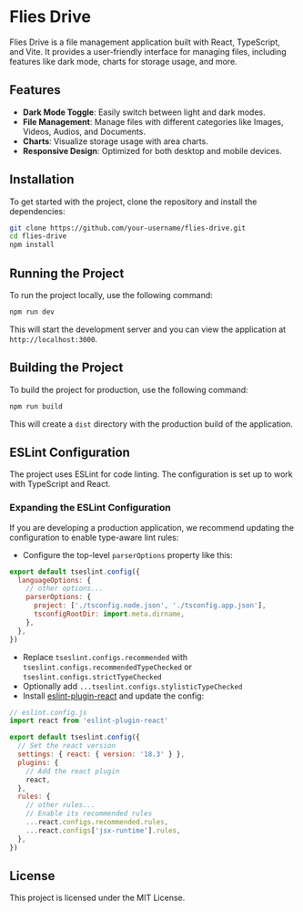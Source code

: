 # Flies Drive

Flies Drive is a file management application built with React, TypeScript, and Vite. It provides a user-friendly interface for managing files, including features like dark mode, charts for storage usage, and more.

## Features

- **Dark Mode Toggle**: Easily switch between light and dark modes.
- **File Management**: Manage files with different categories like Images, Videos, Audios, and Documents.
- **Charts**: Visualize storage usage with area charts.
- **Responsive Design**: Optimized for both desktop and mobile devices.

## Installation

To get started with the project, clone the repository and install the dependencies:

```bash
git clone https://github.com/your-username/flies-drive.git
cd flies-drive
npm install
```

## Running the Project

To run the project locally, use the following command:

```bash
npm run dev
```

This will start the development server and you can view the application at `http://localhost:3000`.

## Building the Project

To build the project for production, use the following command:

```bash
npm run build
```

This will create a `dist` directory with the production build of the application.

## ESLint Configuration

The project uses ESLint for code linting. The configuration is set up to work with TypeScript and React.

### Expanding the ESLint Configuration

If you are developing a production application, we recommend updating the configuration to enable type-aware lint rules:

- Configure the top-level `parserOptions` property like this:

```js
export default tseslint.config({
  languageOptions: {
    // other options...
    parserOptions: {
      project: ['./tsconfig.node.json', './tsconfig.app.json'],
      tsconfigRootDir: import.meta.dirname,
    },
  },
})
```

- Replace `tseslint.configs.recommended` with `tseslint.configs.recommendedTypeChecked` or `tseslint.configs.strictTypeChecked`
- Optionally add `...tseslint.configs.stylisticTypeChecked`
- Install [eslint-plugin-react](https://github.com/jsx-eslint/eslint-plugin-react) and update the config:

```js
// eslint.config.js
import react from 'eslint-plugin-react'

export default tseslint.config({
  // Set the react version
  settings: { react: { version: '18.3' } },
  plugins: {
    // Add the react plugin
    react,
  },
  rules: {
    // other rules...
    // Enable its recommended rules
    ...react.configs.recommended.rules,
    ...react.configs['jsx-runtime'].rules,
  },
})
```

## License

This project is licensed under the MIT License.
